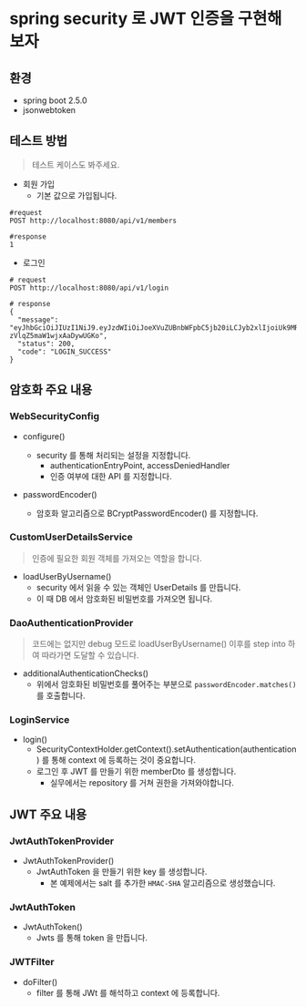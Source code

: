 # spring security 로 JWT 인증을 구현해보자

## 환경

- spring boot 2.5.0
- jsonwebtoken

## 테스트 방법

> 테스트 케이스도 봐주세요.

- 회원 가입
    - 기본 값으로 가입됩니다.

```shell
#request 
POST http://localhost:8080/api/v1/members

#response
1
```

- 로그인

```shell
# request
POST http://localhost:8080/api/v1/login

# response
{
  "message": "eyJhbGciOiJIUzI1NiJ9.eyJzdWIiOiJoeXVuZUBnbWFpbC5jb20iLCJyb2xlIjoiUk9MRV9VU0VSIiwiZXhwIjoxNjIzNjg4Njg5fQ.iiolEuet2QTzgu35fd8M-zVlqZ5maW1wjxAaDywUGKo",
  "status": 200,
  "code": "LOGIN_SUCCESS"
}
```

## 암호화 주요 내용

### WebSecurityConfig

- configure()
    - security 를 통해 처리되는 설정을 지정합니다.
        - authenticationEntryPoint, accessDeniedHandler
        - 인증 여부에 대한 API 를 지정합니다.

- passwordEncoder()
    - 암호화 알고리즘으로 BCryptPasswordEncoder() 를 지정합니다.

### CustomUserDetailsService

> 인증에 필요한 회원 객체를 가져오는 역할을 합니다.

- loadUserByUsername()
    - security 에서 읽을 수 있는 객체인 UserDetails 를 만듭니다.
    - 이 때 DB 에서 암호화된 비밀번호를 가져오면 됩니다.

### DaoAuthenticationProvider

> 코드에는 없지만 debug 모드로 loadUserByUsername() 이후를 step into 하여 따라가면 도달할 수 있습니다.

- additionalAuthenticationChecks()
    - 위에서 암호화된 비밀번호를 풀어주는 부분으로 `passwordEncoder.matches()` 를 호출합니다.

### LoginService

- login()
    - SecurityContextHolder.getContext().setAuthentication(authentication) 를 통해 context 에 등록하는 것이
      중요합니다.
    - 로그인 후 JWT 를 만들기 위한 memberDto 를 생성합니다.
        - 실무에서는 repository 를 거쳐 권한을 가져와야합니다.

## JWT 주요 내용

### JwtAuthTokenProvider

- JwtAuthTokenProvider()
    - JwtAuthToken 을 만들기 위한 key 를 생성합니다.
        - 본 예제에서는 salt 를 추가한 `HMAC-SHA` 알고리즘으로 생성했습니다.

### JwtAuthToken

- JwtAuthToken()
    - Jwts 를 통해 token 을 만듭니다.

### JWTFilter

- doFilter()
    - filter 를 통해 JWt 를 해석하고 context 에 등록합니다.
